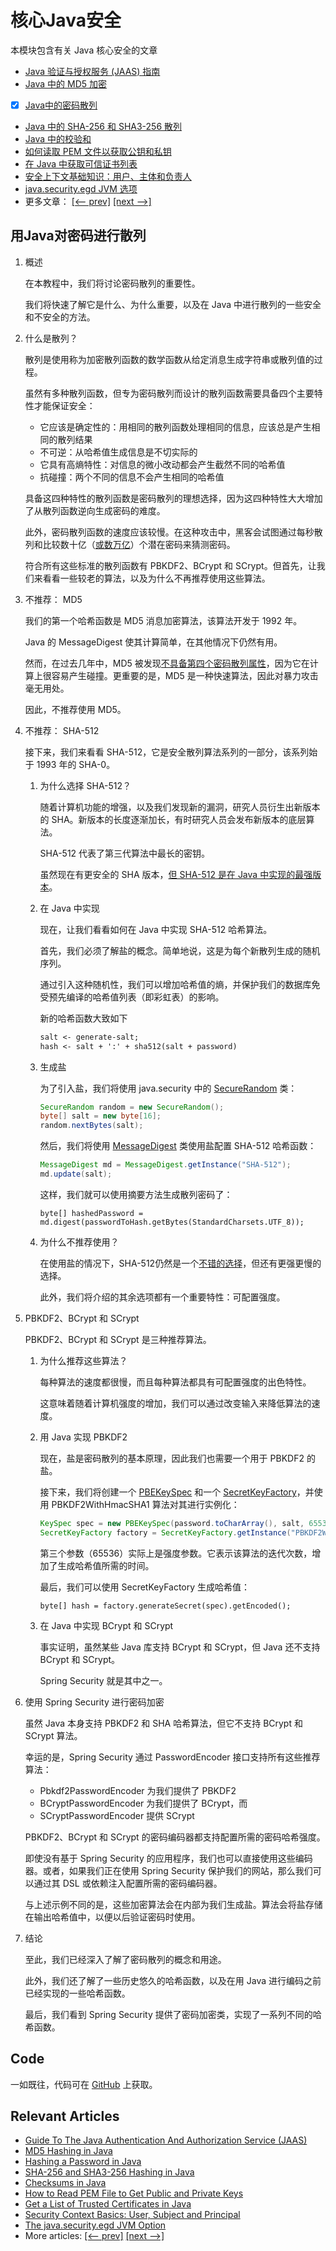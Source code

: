 # 核心Java安全

本模块包含有关 Java 核心安全的文章

- [Java 验证与授权服务 (JAAS) 指南](https://www.baeldung.com/java-authentication-authorization-service)
- [Java 中的 MD5 加密](http://www.baeldung.com/java-md5)
- [x] [Java中的密码散列](#用java对密码进行散列)
- [Java 中的 SHA-256 和 SHA3-256 散列](https://www.baeldung.com/sha-256-hashing-java)
- [Java 中的校验和](https://www.baeldung.com/java-checksums)
- [如何读取 PEM 文件以获取公钥和私钥](https://www.baeldung.com/java-read-pem-file-keys)
- [在 Java 中获取可信证书列表](https://www.baeldung.com/java-list-trusted-certificates)
- [安全上下文基础知识：用户、主体和负责人](https://www.baeldung.com/security-context-basics)
- [java.security.egd JVM 选项](https://www.baeldung.com/java-security-egd)
- 更多文章： [[<-- prev]](../core-java-security/README-zh.md) [[next -->]](../core-java-security-3/README-zh.md)

## 用Java对密码进行散列

1. 概述

    在本教程中，我们将讨论密码散列的重要性。

    我们将快速了解它是什么、为什么重要，以及在 Java 中进行散列的一些安全和不安全的方法。

2. 什么是散列？

    散列是使用称为加密散列函数的数学函数从给定消息生成字符串或散列值的过程。

    虽然有多种散列函数，但专为密码散列而设计的散列函数需要具备四个主要特性才能保证安全：

    - 它应该是确定性的：用相同的散列函数处理相同的信息，应该总是产生相同的散列结果
    - 不可逆：从哈希值生成信息是不切实际的
    - 它具有高熵特性：对信息的微小改动都会产生截然不同的哈希值
    - 抗碰撞：两个不同的信息不会产生相同的哈希值

    具备这四种特性的散列函数是密码散列的理想选择，因为这四种特性大大增加了从散列函数逆向生成密码的难度。

    此外，密码散列函数的速度应该较慢。在这种攻击中，黑客会试图通过每秒散列和比较数十亿（[或数万亿](https://www.wired.com/2014/10/snowdens-first-emails-to-poitras/)）个潜在密码来猜测密码。

    符合所有这些标准的散列函数有 PBKDF2、BCrypt 和 SCrypt。但首先，让我们来看看一些较老的算法，以及为什么不再推荐使用这些算法。

3. 不推荐： MD5

    我们的第一个哈希函数是 MD5 消息加密算法，该算法开发于 1992 年。

    Java 的 MessageDigest 使其计算简单，在其他情况下仍然有用。

    然而，在过去几年中，MD5 被发现[不具备第四个密码散列属性](https://blog.avira.com/md5-the-broken-algorithm/)，因为它在计算上很容易产生碰撞。更重要的是，MD5 是一种快速算法，因此对暴力攻击毫无用处。

    因此，不推荐使用 MD5。

4. 不推荐： SHA-512

    接下来，我们来看看 SHA-512，它是安全散列算法系列的一部分，该系列始于 1993 年的 SHA-0。

    1. 为什么选择 SHA-512？

        随着计算机功能的增强，以及我们发现新的漏洞，研究人员衍生出新版本的 SHA。新版本的长度逐渐加长，有时研究人员会发布新版本的底层算法。

        SHA-512 代表了第三代算法中最长的密钥。

        虽然现在有更安全的 SHA 版本，[但 SHA-512 是在 Java 中实现的最强版本](https://docs.oracle.com/en/java/javase/17/docs/specs/security/standard-names.html)。

    2. 在 Java 中实现

        现在，让我们看看如何在 Java 中实现 SHA-512 哈希算法。

        首先，我们必须了解盐的概念。简单地说，这是为每个新散列生成的随机序列。

        通过引入这种随机性，我们可以增加哈希值的熵，并保护我们的数据库免受预先编译的哈希值列表（即彩虹表）的影响。

        新的哈希函数大致如下

        ```txt
        salt <- generate-salt;
        hash <- salt + ':' + sha512(salt + password)
        ```

    3. 生成盐

        为了引入盐，我们将使用 java.security 中的 [SecureRandom](https://docs.oracle.com/en/java/javase/17/docs/api/java.base/java/security/SecureRandom.html) 类：

        ```java
        SecureRandom random = new SecureRandom();
        byte[] salt = new byte[16];
        random.nextBytes(salt);
        ```

        然后，我们将使用 [MessageDigest](https://docs.oracle.com/en/java/javase/17/docs/api/java.base/java/security/MessageDigest.html) 类使用盐配置 SHA-512 哈希函数：

        ```java
        MessageDigest md = MessageDigest.getInstance("SHA-512");
        md.update(salt);
        ```

        这样，我们就可以使用摘要方法生成散列密码了：

        `byte[] hashedPassword = md.digest(passwordToHash.getBytes(StandardCharsets.UTF_8));`

    4. 为什么不推荐使用？

        在使用盐的情况下，SHA-512仍然是一个[不错的选择](https://en.wikipedia.org/wiki/Secure_Hash_Algorithms)，但还有更强更慢的选择。

        此外，我们将介绍的其余选项都有一个重要特性：可配置强度。

5. PBKDF2、BCrypt 和 SCrypt

    PBKDF2、BCrypt 和 SCrypt 是三种推荐算法。

    1. 为什么推荐这些算法？

        每种算法的速度都很慢，而且每种算法都具有可配置强度的出色特性。

        这意味着随着计算机强度的增加，我们可以通过改变输入来降低算法的速度。

    2. 用 Java 实现 PBKDF2

        现在，盐是密码散列的基本原理，因此我们也需要一个用于 PBKDF2 的盐。

        接下来，我们将创建一个 [PBEKeySpec](https://docs.oracle.com/en/java/javase/17/docs/api/java.base/javax/crypto/spec/PBEKeySpec.html) 和一个 [SecretKeyFactory](https://docs.oracle.com/en/java/javase/17/docs/api/java.base/javax/crypto/SecretKeyFactory.html)，并使用 PBKDF2WithHmacSHA1 算法对其进行实例化：

        ```java
        KeySpec spec = new PBEKeySpec(password.toCharArray(), salt, 65536, 128);
        SecretKeyFactory factory = SecretKeyFactory.getInstance("PBKDF2WithHmacSHA1");
        ```

        第三个参数（65536）实际上是强度参数。它表示该算法的迭代次数，增加了生成哈希值所需的时间。

        最后，我们可以使用 SecretKeyFactory 生成哈希值：

        `byte[] hash = factory.generateSecret(spec).getEncoded();`

    3. 在 Java 中实现 BCrypt 和 SCrypt

        事实证明，虽然某些 Java 库支持 BCrypt 和 SCrypt，但 Java 还不支持 BCrypt 和 SCrypt。

        Spring Security 就是其中之一。

6. 使用 Spring Security 进行密码加密

    虽然 Java 本身支持 PBKDF2 和 SHA 哈希算法，但它不支持 BCrypt 和 SCrypt 算法。

    幸运的是，Spring Security 通过 PasswordEncoder 接口支持所有这些推荐算法：

    - Pbkdf2PasswordEncoder 为我们提供了 PBKDF2
    - BCryptPasswordEncoder 为我们提供了 BCrypt，而
    - SCryptPasswordEncoder 提供 SCrypt

    PBKDF2、BCrypt 和 SCrypt 的密码编码器都支持配置所需的密码哈希强度。

    即使没有基于 Spring Security 的应用程序，我们也可以直接使用这些编码器。或者，如果我们正在使用 Spring Security 保护我们的网站，那么我们可以通过其 DSL 或依赖注入配置所需的密码编码器。

    与上述示例不同的是，这些加密算法会在内部为我们生成盐。算法会将盐存储在输出哈希值中，以便以后验证密码时使用。

7. 结论

    至此，我们已经深入了解了密码散列的概念和用途。

    此外，我们还了解了一些历史悠久的哈希函数，以及在用 Java 进行编码之前已经实现的一些哈希函数。

    最后，我们看到 Spring Security 提供了密码加密类，实现了一系列不同的哈希函数。

## Code

一如既往，代码可在 [GitHub](https://github.com/eugenp/tutorials/tree/master/core-java-modules/core-java-security-2) 上获取。

## Relevant Articles

- [Guide To The Java Authentication And Authorization Service (JAAS)](https://www.baeldung.com/java-authentication-authorization-service)
- [MD5 Hashing in Java](http://www.baeldung.com/java-md5)
- [Hashing a Password in Java](https://www.baeldung.com/java-password-hashing)
- [SHA-256 and SHA3-256 Hashing in Java](https://www.baeldung.com/sha-256-hashing-java)
- [Checksums in Java](https://www.baeldung.com/java-checksums)
- [How to Read PEM File to Get Public and Private Keys](https://www.baeldung.com/java-read-pem-file-keys)
- [Get a List of Trusted Certificates in Java](https://www.baeldung.com/java-list-trusted-certificates)
- [Security Context Basics: User, Subject and Principal](https://www.baeldung.com/security-context-basics)
- [The java.security.egd JVM Option](https://www.baeldung.com/java-security-egd)
- More articles: [[<-- prev]](../core-java-security/README-zh.md) [[next -->]](../core-java-security-3/README-zh.md)
